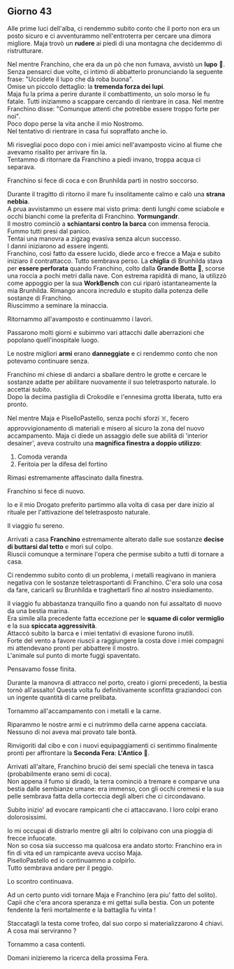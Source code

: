 ## Giorno 43

Alle prime luci dell'alba, ci rendemmo subito conto che il porto non era un posto sicuro e ci avventurammo nell'entroterra per cercare una dimora migliore. Maja trovò un **rudere** ai piedi di una montagna che decidemmo di ristrutturare.

Nel mentre Franchino, che era da un pò che non fumava, avvistò un **lupo** :wolf:. Senza pensarci due volte, ci intimò di abbatterlo pronunciando la seguente frase: "Uccidete il lupo che dà roba buona".<br>
Omise un piccolo dettaglio: la **tremenda forza dei lupi**.<br>
Maja fu la prima a perire durante il combattimento, un solo morso le fu fatale. Tutti iniziammo a scappare cercando di rientrare in casa. Nel mentre Franchino disse: "Comunque attenti che potrebbe essere troppo forte per noi".<br>
Poco dopo perse la vita anche il mio Nostromo.<br>
Nel tentativo di rientrare in casa fui sopraffato anche io.

Mi risvegliai poco dopo con i miei amici nell'avamposto vicino al fiume che avevamo risalito per arrivare fin la.<br>
Tentammo di ritornare da Franchino a piedi invano, troppa acqua ci separava.

Franchino si fece di coca e con Brunhilda partì in nostro soccorso.

Durante il tragitto di ritorno il mare fu insolitamente calmo e calò una **strana nebbia**.<br>
A prua avvistammo un essere mai visto prima: denti lunghi come sciabole e occhi bianchi come la preferita di Franchino.
**Yormungandr**.<br>
Il mostro cominciò a **schiantarsi contro la barca** con immensa ferocia.<br>
Fummo tutti presi dal panico.<br>
Tentai una manovra a zigzag evasiva senza alcun successo.<br>
I danni iniziarono ad essere ingenti.<br>
Franchino, così fatto da essere lucido, diede arco e frecce a Maja e subito iniziaro il contrattacco. Tutto sembrava perso. La **chiglia** di Brunhilda stava per **essere perforata** quando Franchino, colto dalla **Grande Botta** :dragon:, scorse una roccia a pochi metri dalla nave. Con estrema rapidità di mano, la utilizzò come appoggio per la sua **WorkBench** con cui riparò istantaneamente la mia Brunhilda. Rimango ancora incredulo e stupito dalla potenza delle sostanze di Franchino.<br>
Riuscimmo a seminare la minaccia.

Ritornammo all'avamposto e continuammo i lavori.

Passarono molti giorni e subimmo vari attacchi dalle aberrazioni che popolano quell'inospitale luogo.

Le nostre migliori **armi** erano **danneggiate** e ci rendemmo conto che non potevamo continuare senza.

Franchino mi chiese di andarci a sballare dentro le grotte e cercare le sostanze adatte per abilitare nuovamente il suo teletrasporto naturale. Io accettai subito.<br>
Dopo la decima pastiglia di Crokodile e l'ennesima grotta liberata, tutto era pronto.

Nel mentre Maja e PiselloPastello, senza pochi sforzi :skull_and_crossbones:, fecero approvvigionamento di materiali e misero al sicuro la zona del nuovo accampamento. Maja ci diede un assaggio delle sue abilità di 'interior desainer', aveva costruito una **magnifica finestra a doppio utilizzo**:

1. Comoda veranda
2. Feritoia per la difesa del fortino

Rimasi estremamente affascinato dalla finestra.

Franchino si fece di nuovo.

Io e il mio Drogato preferito partimmo alla volta di casa per dare inizio al rituale per l'attivazione del teletrasposto naturale.

Il viaggio fu sereno.

Arrivati a casa **Franchino** estremamente alterato dalle sue sostanze **decise di buttarsi dal tetto** e morì sul colpo.<br>
Riuscii comunque a terminare l'opera che permise subito a tutti di tornare a casa.

Ci rendemmo subito conto di un problema, i metalli reagivano in maniera negativa con le sostanze teletrasportanti di Franchino. C'era solo una cosa da fare, caricarli su Brunhilda e traghettarli fino al nostro insiediamento.

Il viaggio fu abbastanza tranquillo fino a quando non fui assaltato di nuovo da una bestia marina.<br>
Era simile alla precedente fatta eccezione per le **squame di color vermiglio** e la sua **spiccata aggressività**.<br>
Attaccò subito la barca e i miei tentativi di evasione furono inutili.<br>
Forte del vento a favore riuscii a raggiungere la costa dove i miei compagni mi attendevano pronti per abbattere il mostro.<br>
L'animale sul punto di morte fuggì spaventato.

Pensavamo fosse finita.

Durante la manovra di attracco nel porto, creato i giorni precedenti, la bestia tornò all'assalto! Questa volta fu definitivamente sconfitta graziandoci con un ingente quantità di carne prelibata.

Tornammo all'accampamento con i metalli e la carne.

Riparammo le nostre armi e ci nutrimmo della carne appena cacciata.<br>
Nessuno di noi aveva mai provato tale bontà.

Rinvigoriti dal cibo e con i nuovi equipaggiamenti ci sentimmo finalmente pronti per affrontare la **Seconda Fera**: **L'Antico** :evergreen_tree:.

Arrivati all'altare, Franchino bruciò dei semi speciali che teneva in tasca (probabilmente erano semi di coca).<br>
Non appena il fumo si diradò, la terra cominciò a tremare e comparve una bestia dalle sembianze umane: era immenso, con gli occhi cremesi e la sua pelle sembrava fatta della corteccia degli alberi che ci circondavano.

Subito inizio' ad evocare rampicanti che ci attaccavano. I loro colpi erano dolorosissimi.

Io mi occupai di distrarlo mentre gli altri lo colpivano con una pioggia di frecce infuocate.<br>
Non so cosa sia successo ma qualcosa era andato storto: Franchino era in fin di vita ed un rampicante aveva ucciso Maja.<br>
PiselloPastello ed io continuammo a colpirlo.<br>
Tutto sembrava andare per il peggio.

Lo scontro continuava.

Ad un certo punto vidi tornare Maja e Franchino (era piu' fatto del solito). Capii che c'era ancora speranza e mi gettai sulla bestia. Con un potente fendente la ferii mortalmente e la battaglia fu vinta !

Staccatagli la testa come trofeo, dal suo corpo si materializzarono 4 chiavi. A cosa mai serviranno ?

Tornammo a casa contenti.

Domani inizieremo la ricerca della prossima Fera.